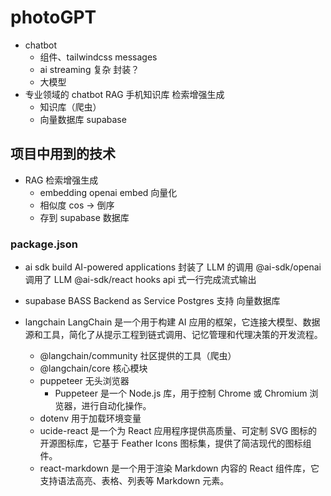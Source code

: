 # photoGPT

- chatbot
  - 组件、tailwindcss messages
  - ai streaming 复杂 封装？
  - 大模型
- 专业领域的 chatbot
  RAG 手机知识库 检索增强生成
  - 知识库（爬虫）
  - 向量数据库 supabase

## 项目中用到的技术

- RAG 检索增强生成
  - embedding openai embed 向量化
  - 相似度 cos -> 倒序
  - 存到 supabase 数据库

### package.json

- ai sdk
  build AI-powered applications
  封装了 LLM 的调用
  @ai-sdk/openai 调用了 LLM
  @ai-sdk/react hooks api 式一行完成流式输出

- supabase
  BASS Backend as Service
  Postgres 支持 向量数据库
- langchain
  LangChain 是一个用于构建 AI 应用的框架，它连接大模型、数据源和工具，简化了从提示工程到链式调用、记忆管理和代理决策的开发流程。
  - @langchain/community 社区提供的工具（爬虫）
  - @langchain/core 核心模块
  - puppeteer 无头浏览器
    - Puppeteer 是一个 Node.js 库，用于控制 Chrome 或 Chromium 浏览器，进行自动化操作。
  - dotenv 用于加载环境变量
  - ucide-react 是一个为 React 应用程序提供高质量、可定制 SVG 图标的开源图标库，它基于 Feather Icons 图标集，提供了简洁现代的图标组件。
  - react-markdown 是一个用于渲染 Markdown 内容的 React 组件库，它支持语法高亮、表格、列表等 Markdown 元素。
